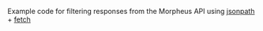 Example code for filtering responses from the Morpheus API using [jsonpath](https://www.npmjs.com/package/jsonpath) + [fetch](https://developer.mozilla.org/en-US/docs/Web/API/Fetch_API/Using_Fetch)
